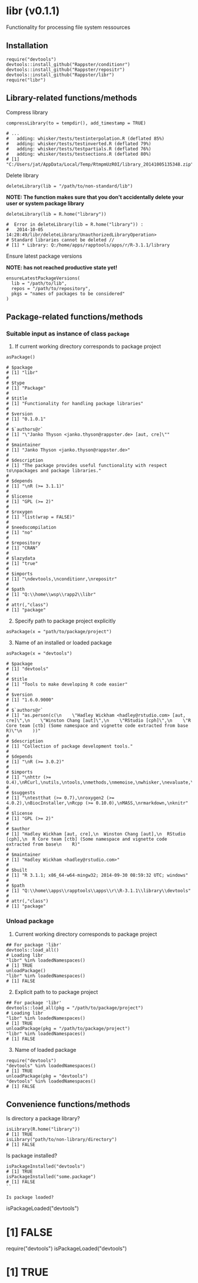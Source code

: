 libr (v0.1.1)
======

Functionality for processing file system ressources

## Installation

```
require("devtools")
devtools::install_github("Rappster/conditionr")
devtools::install_github("Rappster/repositr")
devtools::install_github("Rappster/libr")
require("libr")
```

## Library-related functions/methods

Compress library

```
compressLibrary(to = tempdir(), add_timestamp = TRUE)

# ...
#   adding: whisker/tests/testinterpolation.R (deflated 85%)
#   adding: whisker/tests/testinverted.R (deflated 79%)
#   adding: whisker/tests/testpartials.R (deflated 76%)
#   adding: whisker/tests/testsections.R (deflated 80%)
# [1] "C:/Users/jat/AppData/Local/Temp/RtmpmUzR0I/library_20141005135348.zip"
```

Delete library


```
deleteLibrary(lib = "/path/to/non-standard/lib")
```

**NOTE:
The function makes sure that you don't accidentally delete your user or 
system package library**

```
deleteLibrary(lib = R.home("library"))

#  Error in deleteLibrary(lib = R.home("library")) : 
#   2014-10-05 14:28:49/libr/deleteLibrary/UnauthorizedLibraryOperation> 
# Standard libraries cannot be deleted //
# [1] * Library: Q:/home/apps/rapptools/apps/r/R-3.1.1/library 
```

Ensure latest package versions

**NOTE: has not reached productive state yet!**

```
ensureLatestPackageVersions(
  lib = "/path/to/lib",
  repos = "/path/to/repository",
  pkgs = "names of packages to be considered"
)
```

## Package-related functions/methods

### Suitable input as instance of class `package`

1. If current working directory corresponds to package project

```
asPackage()

# $package
# [1] "libr"
# 
# $type
# [1] "Package"
# 
# $title
# [1] "Functionality for handling package libraries"
# 
# $version
# [1] "0.1.0.1"
# 
# $`authors@r`
# [1] "\"Janko Thyson <janko.thyson@rappster.de> [aut, cre]\""
# 
# $maintainer
# [1] "Janko Thyson <janko.thyson@rappster.de>"
# 
# $description
# [1] "The package provides useful functionality with respect to\npackages and package libraries."
# 
# $depends
# [1] "\nR (>= 3.1.1)"
# 
# $license
# [1] "GPL (>= 2)"
# 
# $roxygen
# [1] "list(wrap = FALSE)"
# 
# $needscompilation
# [1] "no"
# 
# $repository
# [1] "CRAN"
# 
# $lazydata
# [1] "true"
# 
# $imports
# [1] "\ndevtools,\nconditionr,\nrepositr"
# 
# $path
# [1] "Q:\\home\\wsp\\rapp2\\libr"
# 
# attr(,"class")
# [1] "package"
```

2. Specify path to package project explicitly

```
asPackage(x = "path/to/package/project")
```

3. Name of an installed or loaded package

```
asPackage(x = "devtools")

# $package
# [1] "devtools"
# 
# $title
# [1] "Tools to make developing R code easier"
# 
# $version
# [1] "1.6.0.9000"
# 
# $`authors@r`
# [1] "as.person(c(\n    \"Hadley Wickham <hadley@rstudio.com> [aut, cre]\",\n    \"Winston Chang [aut]\",\n    \"RStudio [cph]\",\n    \"R Core team [ctb] (Some namespace and vignette code extracted from base R)\"\n    ))"
# 
# $description
# [1] "Collection of package development tools."
# 
# $depends
# [1] "\nR (>= 3.0.2)"
# 
# $imports
# [1] "\nhttr (>= 0.4),\nRCurl,\nutils,\ntools,\nmethods,\nmemoise,\nwhisker,\nevaluate,\ndigest,\nrstudioapi,\njsonlite"
# 
# $suggests
# [1] "\ntestthat (>= 0.7),\nroxygen2 (>= 4.0.2),\nBiocInstaller,\nRcpp (>= 0.10.0),\nMASS,\nrmarkdown,\nknitr"
# 
# $license
# [1] "GPL (>= 2)"
# 
# $author
# [1] "Hadley Wickham [aut, cre],\n  Winston Chang [aut],\n  RStudio [cph],\n  R Core team [ctb] (Some namespace and vignette code extracted from base\n    R)"
# 
# $maintainer
# [1] "Hadley Wickham <hadley@rstudio.com>"
# 
# $built
# [1] "R 3.1.1; x86_64-w64-mingw32; 2014-09-30 08:59:32 UTC; windows"
# 
# $path
# [1] "Q:\\home\\apps\\rapptools\\apps\\r\\R-3.1.1\\library\\devtools"
# 
# attr(,"class")
# [1] "package"
```

### Unload package 

1. Current working directory corresponds to package project

```
## For package 'libr'
devtools::load_all()
# Loading libr
"libr" %in% loadedNamespaces()
# [1] TRUE
unloadPackage()
"libr" %in% loadedNamespaces()
# [1] FALSE
```

2. Explicit path to to package project

```
## For package 'libr'
devtools::load_all(pkg = "/path/to/package/project")
# Loading libr
"libr" %in% loadedNamespaces()
# [1] TRUE
unloadPackage(pkg = "/path/to/package/project")
"libr" %in% loadedNamespaces()
# [1] FALSE
```

3. Name of loaded package

```
require("devtools")
"devtools" %in% loadedNamespaces()
# [1] TRUE
unloadPackage(pkg = "devtools")
"devtools" %in% loadedNamespaces()
# [1] FALSE
```

## Convenience functions/methods

Is directory a package library?

```
isLibrary(R.home("library"))
# [1] TRUE
isLibrary("path/to/non-library/directory")
# [1] FALSE
```

Is package installed? 

```
isPackageInstalled("devtools")
# [1] TRUE
isPackageInstalled("some.package")
# [1] FALSE
`` 

Is package loaded? 

```
isPackageLoaded("devtools")
# [1] FALSE
require("devtools")
isPackageLoaded("devtools")
# [1] TRUE
```